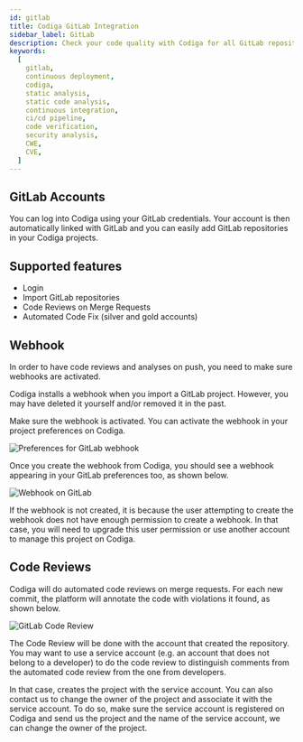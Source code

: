 ```yaml
---
id: gitlab
title: Codiga GitLab Integration
sidebar_label: GitLab
description: Check your code quality with Codiga for all GitLab repositories. Works for 12+ languages. Free 14 days trial.
keywords:
  [
    gitlab,
    continuous deployment,
    codiga,
    static analysis,
    static code analysis,
    continuous integration,
    ci/cd pipeline,
    code verification,
    security analysis,
    CWE,
    CVE,
  ]
---
```


## GitLab Accounts

You can log into Codiga using your GitLab credentials.
Your account is then automatically linked with GitLab and you
can easily add GitLab repositories in your Codiga projects.

## Supported features

- Login
- Import GitLab repositories
- Code Reviews on Merge Requests
- Automated Code Fix (silver and gold accounts)

## Webhook

In order to have code reviews and analyses on push, you need to
make sure webhooks are activated.

Codiga installs a webhook when you import a GitLab project.
However, you may have deleted it yourself and/or removed it in the past.

Make sure the webhook is activated. You can activate the webhook in your
project preferences on Codiga.

![Preferences for GitLab webhook](/img/gitlab-webhook-preferences.png)

Once you create the webhook from Codiga, you should see
a webhook appearing in your GitLab preferences too, as shown below.

![Webhook on GitLab](/img/gitlab-webhook-preferences-gitlab.png)

If the webhook is not created, it is because the user attempting to create
the webhook does not have enough permission to create a webhook. In that
case, you will need to upgrade this user permission or use another
account to manage this project on Codiga.

## Code Reviews

Codiga will do automated code reviews on merge requests. For
each new commit, the platform will annotate the code with violations
it found, as shown below.

![GitLab Code Review](/img/gitlab-code-review-example.png)

The Code Review will be done with the account that created the repository.
You may want to use a service account (e.g. an account that does not
belong to a developer) to do the code review to distinguish comments
from the automated code review from the one from developers.

In that case, creates the project with the service account. You can
also contact us to change the owner of the project and associate it
with the service account. To do so, make sure the service account is
registered on Codiga and send us the project and the name of
the service account, we can change the owner of the project.
